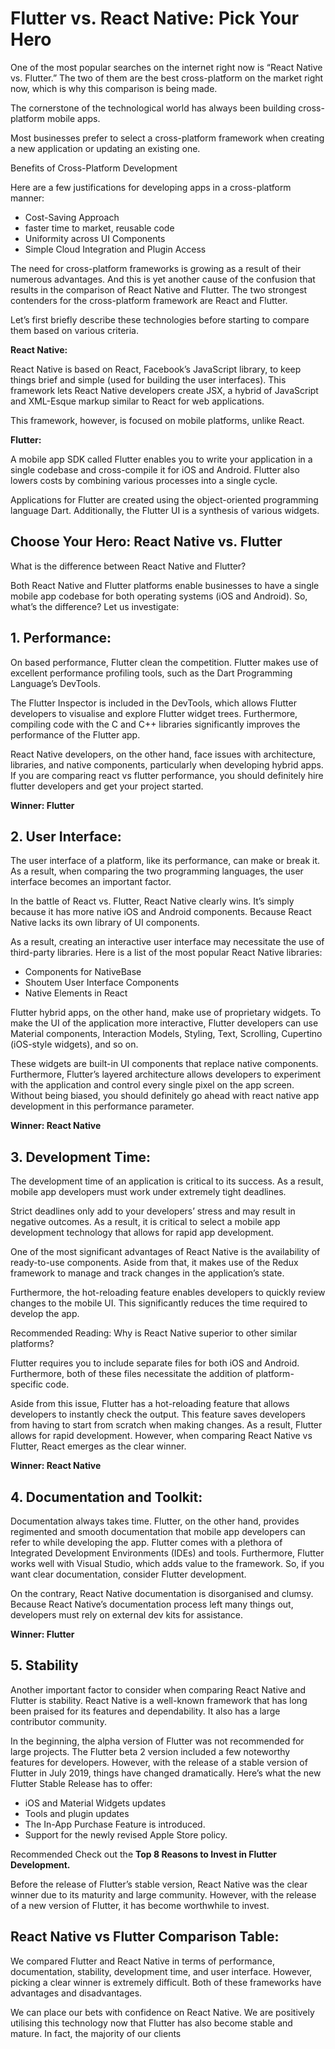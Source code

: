 # Flutter vs. React Native: Pick Your Hero

One of the most popular searches on the internet right now is “React Native vs. Flutter.” The two of them are the best cross-platform on the market right now, which is why this comparison is being made.

The cornerstone of the technological world has always been building cross-platform mobile apps.

Most businesses prefer to select a cross-platform framework when creating a new application or updating an existing one.

Benefits of Cross-Platform Development

Here are a few justifications for developing apps in a cross-platform manner:

- Cost-Saving Approach
- faster time to market, reusable code
- Uniformity across UI Components
- Simple Cloud Integration and Plugin Access

The need for cross-platform frameworks is growing as a result of their numerous advantages. And this is yet another cause of the confusion that results in the comparison of React Native and Flutter. The two strongest contenders for the cross-platform framework are React and Flutter.

Let’s first briefly describe these technologies before starting to compare them based on various criteria.

**React Native:**

React Native is based on React, Facebook’s JavaScript library, to keep things brief and simple (used for building the user interfaces). This framework lets React Native developers create JSX, a hybrid of JavaScript and XML-Esque markup similar to React for web applications.

This framework, however, is focused on mobile platforms, unlike React.

**Flutter:**

A mobile app SDK called Flutter enables you to write your application in a single codebase and cross-compile it for iOS and Android. Flutter also lowers costs by combining various processes into a single cycle.

Applications for Flutter are created using the object-oriented programming language Dart. Additionally, the Flutter UI is a synthesis of various widgets.

## Choose Your Hero: React Native vs. Flutter  
What is the difference between React Native and Flutter?

Both React Native and Flutter platforms enable businesses to have a single mobile app codebase for both operating systems (iOS and Android). So, what’s the difference? Let us investigate:

## 1. Performance:

On based performance, Flutter clean the competition. Flutter makes use of excellent performance profiling tools, such as the Dart Programming Language’s DevTools.

The Flutter Inspector is included in the DevTools, which allows Flutter developers to visualise and explore Flutter widget trees. Furthermore, compiling code with the C and C++ libraries significantly improves the performance of the Flutter app.

React Native developers, on the other hand, face issues with architecture, libraries, and native components, particularly when developing hybrid apps. If you are comparing react vs flutter performance, you should definitely hire flutter developers and get your project started.

**Winner: Flutter**

## 2. User Interface:

The user interface of a platform, like its performance, can make or break it. As a result, when comparing the two programming languages, the user interface becomes an important factor.

In the battle of React vs. Flutter, React Native clearly wins. It’s simply because it has more native iOS and Android components. Because React Native lacks its own library of UI components.

As a result, creating an interactive user interface may necessitate the use of third-party libraries. Here is a list of the most popular React Native libraries:

- Components for NativeBase
- Shoutem User Interface Components
- Native Elements in React

Flutter hybrid apps, on the other hand, make use of proprietary widgets. To make the UI of the application more interactive, Flutter developers can use Material components, Interaction Models, Styling, Text, Scrolling, Cupertino (iOS-style widgets), and so on.

These widgets are built-in UI components that replace native components. Furthermore, Flutter’s layered architecture allows developers to experiment with the application and control every single pixel on the app screen. Without being biased, you should definitely go ahead with react native app development in this performance parameter.

**Winner: React Native**

## 3. Development Time:

The development time of an application is critical to its success. As a result, mobile app developers must work under extremely tight deadlines.

Strict deadlines only add to your developers’ stress and may result in negative outcomes. As a result, it is critical to select a mobile app development technology that allows for rapid app development.

One of the most significant advantages of React Native is the availability of ready-to-use components. Aside from that, it makes use of the Redux framework to manage and track changes in the application’s state.

Furthermore, the hot-reloading feature enables developers to quickly review changes to the mobile UI. This significantly reduces the time required to develop the app.

Recommended Reading: Why is React Native superior to other similar platforms?

Flutter requires you to include separate files for both iOS and Android. Furthermore, both of these files necessitate the addition of platform-specific code.

Aside from this issue, Flutter has a hot-reloading feature that allows developers to instantly check the output. This feature saves developers from having to start from scratch when making changes. As a result, Flutter allows for rapid development. However, when comparing React Native vs Flutter, React emerges as the clear winner.

**Winner: React Native**

## 4. Documentation and Toolkit:

Documentation always takes time. Flutter, on the other hand, provides regimented and smooth documentation that mobile app developers can refer to while developing the app. Flutter comes with a plethora of Integrated Development Environments (IDEs) and tools. Furthermore, Flutter works well with Visual Studio, which adds value to the framework. So, if you want clear documentation, consider Flutter development.


On the contrary, React Native documentation is disorganised and clumsy. Because React Native’s documentation process left many things out, developers must rely on external dev kits for assistance.

**Winner: Flutter**

## 5. Stability

Another important factor to consider when comparing React Native and Flutter is stability. React Native is a well-known framework that has long been praised for its features and dependability. It also has a large contributor community.

In the beginning, the alpha version of Flutter was not recommended for large projects. The Flutter beta 2 version included a few noteworthy features for developers. However, with the release of a stable version of Flutter in July 2019, things have changed dramatically. Here’s what the new Flutter Stable Release has to offer:

- iOS and Material Widgets updates
- Tools and plugin updates
- The In-App Purchase Feature is introduced.
- Support for the newly revised Apple Store policy.

Recommended Check out the **Top 8 Reasons to Invest in Flutter Development.**

Before the release of Flutter’s stable version, React Native was the clear winner due to its maturity and large community. However, with the release of a new version of Flutter, it has become worthwhile to invest.

## React Native vs Flutter Comparison Table:

We compared Flutter and React Native in terms of performance, documentation, stability, development time, and user interface. However, picking a clear winner is extremely difficult. Both of these frameworks have advantages and disadvantages.

We can place our bets with confidence on React Native. We are positively utilising this technology now that Flutter has also become stable and mature. In fact, the majority of our clients 